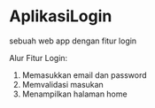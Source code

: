 # AplikasiLogin
sebuah web app dengan fitur login

Alur Fitur Login:
1. Memasukkan email dan password
2. Memvalidasi masukan
3. Menampilkan halaman home
